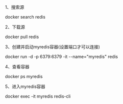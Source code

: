 1、搜索源

docker search redis

2、下载源

docker pull redis

3、创建并启动myredis容器(设置端口才可以连接)

docker run -d -p 6379:6379 -it   --name="myredis"  redis

4、查看容器

docker ps myredis

5、进入myredis容器

docker  exec -it myredis  redis-cli